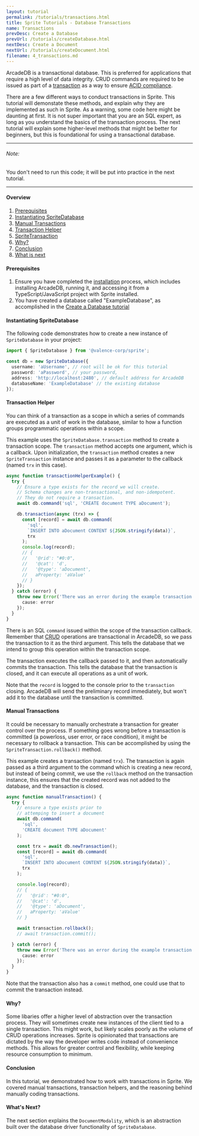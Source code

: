 ```yaml
---
layout: tutorial
permalink: /tutorials/transactions.html
title: Sprite Tutorials - Database Transactions
name: Transactions
prevDesc: Create a Database
prevUrl: /tutorials/createDatabase.html
nextDesc: Create a Document
nextUrl: /tutorials/createDocument.html
filename: 4_transactions.md
---
```


ArcadeDB is a transactional database. This is preferred for applications that require a high level of data integrity. CRUD commands are required to be issued as part of a [transaction](https://en.wikipedia.org/wiki/Database_transaction) as a way to ensure [ACID compliance](https://en.wikipedia.org/wiki/ACID).

There are a few different ways to conduct transactions in Sprite. This tutorial will demonstate these methods, and explain why they are implemented as such in Sprite. As a warning, some code here might be daunting at first. It is not super important that you are an SQL expert, as long as you understand the basics of the transaction process. The next tutorial will explain some higher-level methods that might be better for beginners, but this is foundational for using a transactional database.

---

###### Note:

You don't need to run this code; it will be put into practice in the next tutorial.

---

#### Overview

1. [Prerequisites](#prerequisites)
2. [Instantiating SpriteDatabase](#instantiating-spritedatabase)
3. [Manual Transactions](#manual-transactions)
4. [Transaction Helper](#transaction-helper)
5. [SpriteTransaction](#spritetransaction)
6. [Why?](#why)
7. [Conclusion](#conclusion)
8. [What is next](#next)

#### Prerequisites

1. Ensure you have completed the [installation](./installation.html) process, which includes installing ArcadeDB, running it, and accessing it from a TypeScript/JavaScript project with Sprite installed.
2. You have created a database called "ExampleDatabase", as accomplished in the [Create a Database tutorial](./createDatabase.html)

#### Instantiating SpriteDatabase

The following code demonstrates how to create a new instance of `SpriteDatabase` in your project:

```ts
import { SpriteDatabase } from '@valence-corp/sprite';

const db = new SpriteDatabase({
  username: 'aUsername', // root will be ok for this tutorial
  password: 'aPassword', // your password,
  address: 'http://localhost:2480', // default address for ArcadeDB
  databaseName: 'ExampleDatabase' // the existing database
});
```

#### Transaction Helper

You can think of a transaction as a scope in which a series of commands are executed as a unit of work in the database, similar to how a function groups programmatic operations within a scope.

This example uses the `SpriteDatabase.transaction` method to create a transaction scope. The `transaction` method accepts one argument, which is a callback. Upon initialization, the `transaction` method creates a new `SpriteTransaction` instance and passes it as a parameter to the callback (named `trx` in this case).

```ts
async function transactionHelperExample() {
  try {
    // Ensure a type exists for the record we will create.
    // Schema changes are non-transactional, and non-idempotent.
    // They do not require a transaction.
    await db.command('sql', 'CREATE document TYPE aDocument');

    db.transaction(async (trx) => {
      const [record] = await db.command(
        'sql',
        `INSERT INTO aDocument CONTENT ${JSON.stringify(data)}`,
        trx
      );
      console.log(record);
      // {
      //   '@rid': "#0:0",
      //   '@cat': 'd',
      //   '@type': 'aDocument',
      //   aProperty: 'aValue'
      // }
    });
  } catch (error) {
    throw new Error('There was an error during the example transaction', {
      cause: error
    });
  }
}
```

There is an SQL `command` issued within the scope of the transaction callback. Remember that [CRUD](https://en.wikipedia.org/wiki/Create,_read,_update_and_delete) operations are transactional in ArcadeDB, so we pass the transaction to it as the third argument. This tells the database that we intend to group this operation within the transaction scope.

The transaction executes the callback passed to it, and then automatically commits the transaction. This tells the database that the transaction is closed, and it can execute all operations as a unit of work.

Note that the `record` is logged to the console prior to the `transaction` closing. ArcadeDB will send the preliminary record immediately, but won't add it to the database until the transaction is committed.

#### Manual Transactions

It could be necessary to manually orchestrate a transaction for greater control over the process. If something goes wrong before a transaction is committed (a powerloss, user error, or race condition), it might be necessary to rollback a transaction. This can be accomplished by using the `SpriteTransaction.rollback()` method.

This example creates a transaction (named `trx`). The transaction is again passed as a third argument to the command which is creating a new record, but instead of being commit, we use the `rollback` method on the transaction instance, this ensures that the created record was not added to the database, and the transaction is closed.

```ts
async function manualTransaction() {
  try {
    // ensure a type exists prior to
    // attemping to insert a document
    await db.command(
      'sql',
      'CREATE document TYPE aDocument'
    );

    const trx = await db.newTransaction();
    const [record] = await db.command(
      'sql',
      `INSERT INTO aDocument CONTENT ${JSON.stringify(data)}`,
      trx
    );

    console.log(record);
    // {
    //   '@rid': "#0:0",
    //   '@cat': 'd',
    //   '@type': 'aDocument',
    //   aProperty: 'aValue'
    // }

    await transaction.rollback();
    // await transaction.commit();

  } catch (error) {
    throw new Error('There was an error during the example transaction', {
      cause: error
    });
  }
}
```

Note that the transaction also has a `commit` method, one could use that to commit the transaction instead.

#### Why?

Some libaries offer a higher level of abstraction over the transaction process. They will sometimes create new instances of the client tied to a single transaction. This might work, but likely scales poorly as the volume of CRUD operations increases. Sprite is opinionated that transactions are dictated by the way the developer writes code instead of convenience methods. This allows for greater control and flexibility, while keeping resource consumption to minimum.

#### Conclusion

In this tutorial, we demonstrated how to work with transactions in Sprite. We covered manual transactions, transaction helpers, and the reasoning behind manually coding transactions.

#### What's Next?

The next section explains the `DocumentModality`, which is an abstraction built over the database driver functionality of `SpriteDatabase`.
